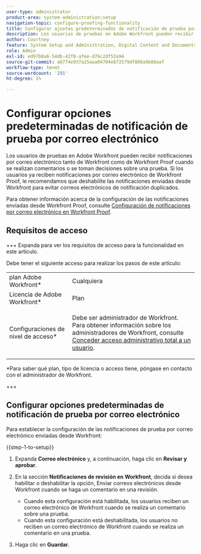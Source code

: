 ```yaml
---
user-type: administrator
product-area: system-administration;setup
navigation-topic: configure-proofing-functionality
title: Configurar ajustes predeterminados de notificación de prueba por correo electrónico
description: Los usuarios de pruebas en Adobe Workfront pueden recibir notificaciones por correo electrónico tanto de Workfront como de Workfront Proof cuando se realizan comentarios o se toman decisiones sobre una prueba. Si los usuarios ya reciben notificaciones por correo electrónico de Workfront Proof, le recomendamos que deshabilite las notificaciones enviadas desde Workfront para evitar correos electrónicos de notificación duplicados.
author: Courtney
feature: System Setup and Administration, Digital Content and Documents
role: Admin
exl-id: ed97b8a6-54db-42f8-afee-d76c2df53a94
source-git-commit: ab774e937a15aaa04704e872579df880a9b80aaf
workflow-type: tm+mt
source-wordcount: '291'
ht-degree: 1%

---
```


# Configurar opciones predeterminadas de notificación de prueba por correo electrónico

Los usuarios de pruebas en Adobe Workfront pueden recibir notificaciones por correo electrónico tanto de Workfront como de Workfront Proof cuando se realizan comentarios o se toman decisiones sobre una prueba. Si los usuarios ya reciben notificaciones por correo electrónico de Workfront Proof, le recomendamos que deshabilite las notificaciones enviadas desde Workfront para evitar correos electrónicos de notificación duplicados.

Para obtener información acerca de la configuración de las notificaciones enviadas desde Workfront Proof, consulte [Configuración de notificaciones por correo electrónico en Workfront Proof](../../../workfront-proof/wp-emailsntfctns/email-alerts/config-email-notification-settings-wp.md).

## Requisitos de acceso

+++ Expanda para ver los requisitos de acceso para la funcionalidad en este artículo.

Debe tener el siguiente acceso para realizar los pasos de este artículo:

<table style="table-layout:auto"> 
 <col> 
 <col> 
 <tbody> 
  <tr> 
   <td role="rowheader">plan Adobe Workfront*</td> 
   <td>Cualquiera</td> 
  </tr> 
  <tr> 
   <td role="rowheader">Licencia de Adobe Workfront*</td> 
   <td>Plan</td> 
  </tr> 
  <tr> 
   <td role="rowheader">Configuraciones de nivel de acceso*</td> 
   <td> <p>Debe ser administrador de Workfront. Para obtener información sobre los administradores de Workfront, consulte <a href="../../../administration-and-setup/add-users/configure-and-grant-access/grant-a-user-full-administrative-access.md" class="MCXref xref">Conceder acceso administrativo total a un usuario</a>.</p> </td> 
  </tr> 
 </tbody> 
</table>

&#42;Para saber qué plan, tipo de licencia o acceso tiene, póngase en contacto con el administrador de Workfront.

+++

## Configurar opciones predeterminadas de notificación de prueba por correo electrónico

Para establecer la configuración de las notificaciones de prueba por correo electrónico enviadas desde Workfront:

{{step-1-to-setup}}

1. Expanda **Correo electrónico** y, a continuación, haga clic en **Revisar y aprobar**.

1. En la sección **Notificaciones de revisión en Workfront**, decida si desea habilitar o deshabilitar la opción, Enviar correos electrónicos desde Workfront cuando se haga un comentario en una revisión.

   * Cuando esta configuración está habilitada, los usuarios reciben un correo electrónico de Workfront cuando se realiza un comentario sobre una prueba.
   * Cuando esta configuración está deshabilitada, los usuarios no reciben un correo electrónico de Workfront cuando se realiza un comentario en una prueba.

1. Haga clic en **Guardar**.
